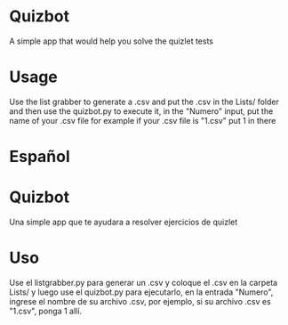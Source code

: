 # Quizbot
A simple app that would help you solve the quizlet tests
# Usage
Use the list grabber to generate a .csv and put the .csv in the Lists/ folder and then use the quizbot.py to execute it, in the "Numero" input, put the name of your .csv file for example if your .csv file is "1.csv" put 1 in there 
# Español
# Quizbot
Una simple app que te ayudara a resolver ejercicios de quizlet
# Uso
Use el listgrabber.py para generar un .csv y coloque el .csv en la carpeta Lists/ y luego use el quizbot.py para ejecutarlo, en la entrada "Numero", ingrese el nombre de su archivo .csv, por ejemplo, si su archivo .csv es "1.csv", ponga 1 allí.
